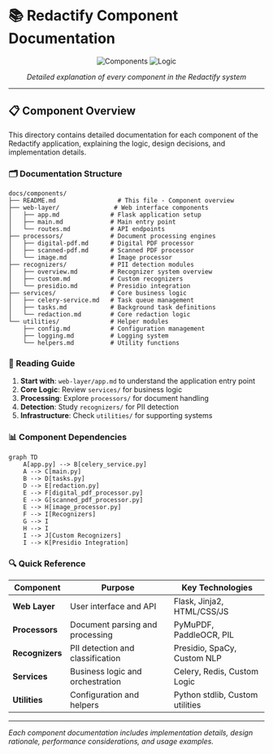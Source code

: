 # 📚 Redactify Component Documentation

<div align="center">

![Components](https://img.shields.io/badge/Components-Documentation-blue?style=for-the-badge)
![Logic](https://img.shields.io/badge/Logic-Explained-green?style=for-the-badge)

*Detailed explanation of every component in the Redactify system*

</div>

---

## 📋 Component Overview

This directory contains detailed documentation for each component of the Redactify application, explaining the logic, design decisions, and implementation details.

### 🗂️ Documentation Structure

```
docs/components/
├── README.md                 # This file - Component overview
├── web-layer/               # Web interface components
│   ├── app.md              # Flask application setup
│   ├── main.md             # Main entry point
│   └── routes.md           # API endpoints
├── processors/             # Document processing engines
│   ├── digital-pdf.md      # Digital PDF processor
│   ├── scanned-pdf.md      # Scanned PDF processor
│   └── image.md            # Image processor
├── recognizers/            # PII detection modules
│   ├── overview.md         # Recognizer system overview
│   ├── custom.md           # Custom recognizers
│   └── presidio.md         # Presidio integration
├── services/               # Core business logic
│   ├── celery-service.md   # Task queue management
│   ├── tasks.md            # Background task definitions
│   └── redaction.md        # Core redaction logic
└── utilities/              # Helper modules
    ├── config.md           # Configuration management
    ├── logging.md          # Logging system
    └── helpers.md          # Utility functions
```

### 🎯 Reading Guide

1. **Start with**: `web-layer/app.md` to understand the application entry point
2. **Core Logic**: Review `services/` for business logic
3. **Processing**: Explore `processors/` for document handling
4. **Detection**: Study `recognizers/` for PII detection
5. **Infrastructure**: Check `utilities/` for supporting systems

### 📊 Component Dependencies

```mermaid
graph TD
    A[app.py] --> B[celery_service.py]
    A --> C[main.py]
    B --> D[tasks.py]
    D --> E[redaction.py]
    E --> F[digital_pdf_processor.py]
    E --> G[scanned_pdf_processor.py]
    E --> H[image_processor.py]
    F --> I[Recognizers]
    G --> I
    H --> I
    I --> J[Custom Recognizers]
    I --> K[Presidio Integration]
```

### 🔍 Quick Reference

| Component | Purpose | Key Technologies |
|-----------|---------|------------------|
| **Web Layer** | User interface and API | Flask, Jinja2, HTML/CSS/JS |
| **Processors** | Document parsing and processing | PyMuPDF, PaddleOCR, PIL |
| **Recognizers** | PII detection and classification | Presidio, SpaCy, Custom NLP |
| **Services** | Business logic and orchestration | Celery, Redis, Custom Logic |
| **Utilities** | Configuration and helpers | Python stdlib, Custom utilities |

---

*Each component documentation includes implementation details, design rationale, performance considerations, and usage examples.*
